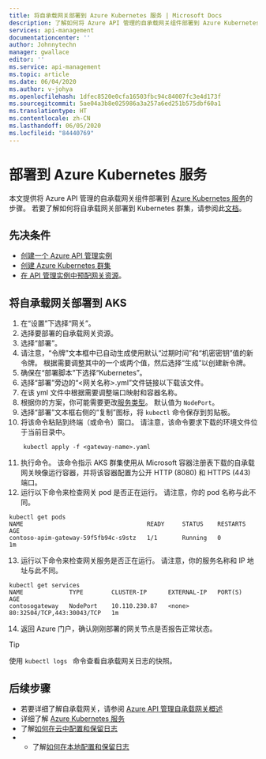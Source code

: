 ```yaml
---
title: 将自承载网关部署到 Azure Kubernetes 服务 | Microsoft Docs
description: 了解如何将 Azure API 管理的自承载网关组件部署到 Azure Kubernetes 服务
services: api-management
documentationcenter: ''
author: Johnnytechn
manager: gwallace
editor: ''
ms.service: api-management
ms.topic: article
ms.date: 06/04/2020
ms.author: v-johya
ms.openlocfilehash: 1dfec8520e0cfa16503fbc94c84007fc3e4d173f
ms.sourcegitcommit: 5ae04a3b8e025986a3a257a6ed251b575dbf60a1
ms.translationtype: HT
ms.contentlocale: zh-CN
ms.lasthandoff: 06/05/2020
ms.locfileid: "84440769"
---
```

# <a name="deploy-to-azure-kubernetes-service"></a>部署到 Azure Kubernetes 服务

本文提供将 Azure API 管理的自承载网关组件部署到 [Azure Kubernetes 服务](https://www.azure.cn/home/features/kubernetes-service/)的步骤。 若要了解如何将自承载网关部署到 Kubernetes 群集，请参阅此[文档](how-to-deploy-self-hosted-gateway-kubernetes.md)。

## <a name="prerequisites"></a>先决条件

- [创建一个 Azure API 管理实例](get-started-create-service-instance.md)
- [创建 Azure Kubernetes 群集](../aks/kubernetes-walkthrough-portal.md)
- [在 API 管理实例中预配网关资源](api-management-howto-provision-self-hosted-gateway.md)。

## <a name="deploy-the-self-hosted-gateway-to-aks"></a>将自承载网关部署到 AKS

1. 在“设置”下选择“网关”。 
2. 选择要部署的自承载网关资源。
3. 选择“部署”。
4. 请注意，“令牌”文本框中已自动生成使用默认“过期时间”和“机密密钥”值的新令牌。   根据需要调整其中的一个或两个值，然后选择“生成”以创建新令牌。
5. 确保在“部署脚本”下选择“Kubernetes”。 
6. 选择“部署”旁边的“<网关名称>.yml”文件链接以下载该文件。 
7. 在该 yml 文件中根据需要调整端口映射和容器名称。
8. 根据你的方案，你可能需要更改[服务类型](/aks/concepts-network#services)。 默认值为 `NodePort`。
9. 选择“部署”文本框右侧的“复制”图标，将 `kubectl` 命令保存到剪贴板。 
10. 将该命令粘贴到终端（或命令）窗口。 请注意，该命令要求下载的环境文件位于当前目录中。
```console
    kubectl apply -f <gateway-name>.yaml
```
11. 执行命令。 该命令指示 AKS 群集使用从 Microsoft 容器注册表下载的自承载网关映像运行容器，并将该容器配置为公开 HTTP (8080) 和 HTTPS (443) 端口。
12. 运行以下命令来检查网关 pod 是否正在运行。 请注意，你的 pod 名称与此不同。
```console
kubectl get pods
NAME                                   READY     STATUS    RESTARTS   AGE
contoso-apim-gateway-59f5fb94c-s9stz   1/1       Running   0          1m
```
13. 运行以下命令来检查网关服务是否正在运行。 请注意，你的服务名称和 IP 地址与此不同。
```console
kubectl get services
NAME             TYPE        CLUSTER-IP      EXTERNAL-IP   PORT(S)                      AGE
contosogateway   NodePort    10.110.230.87   <none>        80:32504/TCP,443:30043/TCP   1m
```
14. 返回 Azure 门户，确认刚刚部署的网关节点是否报告正常状态。

> [!TIP]
> 使用 <code>kubectl logs <gateway-pod-name></code> 命令查看自承载网关日志的快照。

## <a name="next-steps"></a>后续步骤

* 若要详细了解自承载网关，请参阅 [Azure API 管理自承载网关概述](self-hosted-gateway-overview.md)
* 详细了解 [Azure Kubernetes 服务](/aks/intro-kubernetes)
* 了解[如何在云中配置和保留日志](how-to-configure-cloud-metrics-logs.md)
* * 了解[如何在本地配置和保留日志](how-to-configure-local-metrics-logs.md)





